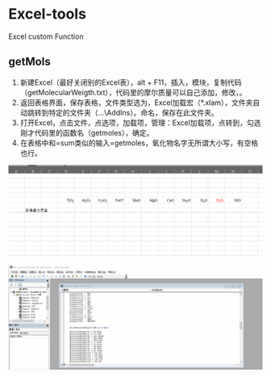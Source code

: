 # Excel-tools

Excel custom Function

## getMols

1. 新建Excel（最好关闭别的Excel表），alt + F11，插入，模块，复制代码（getMolecularWeigth.txt），代码里的摩尔质量可以自己添加，修改，。
2. 返回表格界面，保存表格，文件类型选为，Excel加载宏（*.xlam），文件夹自动跳转到特定的文件夹（…\AddIns）。命名，保存在此文件夹。
3. 打开Excel，点击文件，点选项，加载项，管理：Excel加载项，点转到，勾选刚才代码里的函数名（getmoles），确定。
4. 在表格中和=sum类似的输入=getmoles，氧化物名字无所谓大小写，有空格也行。

![demo](resources/demo.gif)

![demo](resources/addOxides.gif)
